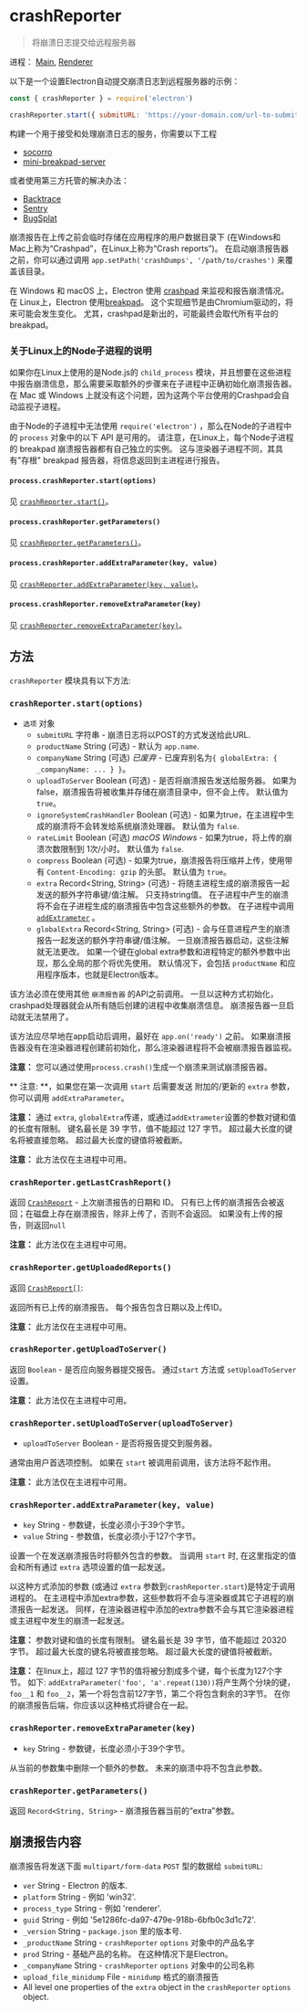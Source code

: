 # crashReporter

> 将崩溃日志提交给远程服务器

进程： [Main](../glossary.md#main-process), [Renderer](../glossary.md#renderer-process)

以下是一个设置Electron自动提交崩溃日志到远程服务器的示例：

```javascript
const { crashReporter } = require('electron')

crashReporter.start({ submitURL: 'https://your-domain.com/url-to-submit' })
```

构建一个用于接受和处理崩溃日志的服务，你需要以下工程

* [socorro](https://github.com/mozilla/socorro)
* [mini-breakpad-server](https://github.com/electron/mini-breakpad-server)

或者使用第三方托管的解决办法：

* [Backtrace](https://backtrace.io/electron/)
* [Sentry](https://docs.sentry.io/clients/electron)
* [BugSplat](https://www.bugsplat.com/docs/platforms/electron)

崩溃报告在上传之前会临时存储在应用程序的用户数据目录下 (在Windows和Mac上称为“Crashpad”，在Linux上称为“Crash reports”)。 在启动崩溃报告器之前，你可以通过调用 `app.setPath('crashDumps', '/path/to/crashes')` 来覆盖该目录。

在 Windows 和 macOS 上，Electron 使用 [crashpad](https://chromium.googlesource.com/crashpad/crashpad/+/master/README.md) 来监视和报告崩溃情况。 在 Linux上，Electron 使用[breakpad](https://chromium.googlesource.com/breakpad/breakpad/+/master/)。 这个实现细节是由Chromium驱动的，将来可能会发生变化。 尤其，crashpad是新出的，可能最终会取代所有平台的breakpad。

### 关于Linux上的Node子进程的说明

如果你在Linux上使用的是Node.js的 `child_process` 模块，并且想要在这些进程中报告崩溃信息，那么需要采取额外的步骤来在子进程中正确初始化崩溃报告器。 在 Mac 或 Windows 上就没有这个问题，因为这两个平台使用的Crashpad会自动监视子进程。

由于Node的子进程中无法使用 `require('electron')` ，那么在Node的子进程中的 `process` 对象中的以下 API 是可用的。 请注意，在Linux上，每个Node子进程的 breakpad 崩溃报告器都有自己独立的实例。 这与渲染器子进程不同，其具有"存根" breakpad 报告器，将信息返回到主进程进行报告。

#### `process.crashReporter.start(options)`

见 [`crashReporter.start()`](#crashreporterstartoptions)。

#### `process.crashReporter.getParameters()`

见 [`crashReporter.getParameters()`](#crashreportergetparameters)。

#### `process.crashReporter.addExtraParameter(key, value)`

见 [`crashReporter.addExtraParameter(key, value)`](#crashreporteraddextraparameterkey-value)。

#### `process.crashReporter.removeExtraParameter(key)`

见 [`crashReporter.removeExtraParameter(key)`](#crashreporterremoveextraparameterkey)。

## 方法

` crashReporter ` 模块具有以下方法:

### `crashReporter.start(options)`

* `选项` 对象
  * `submitURL` 字符串 - 崩溃日志将以POST的方式发送给此URL.
  * `productName` String (可选) - 默认为 `app.name`.
  * `companyName` String (可选) _已废弃_ - 已废弃别名为`{ globalExtra: { _companyName: ... } }`。
  * `uploadToServer` Boolean (可选) - 是否将崩溃报告发送给服务器。 如果为 false，崩溃报告将被收集并存储在崩溃目录中，但不会上传。 默认值为 `true`。
  * `ignoreSystemCrashHandler` Boolean (可选) - 如果为true，在主进程中生成的崩溃将不会转发给系统崩溃处理器。 默认值为 `false`.
  * `rateLimit` Boolean (可选) _macOS_ _Windows_ - 如果为true，将上传的崩溃次数限制到 1次/小时。 默认值为 `false`.
  * `compress` Boolean (可选) - 如果为true，崩溃报告将压缩并上传，使用带有 `Content-Encoding: gzip` 的头部。 默认值为 `true`。
  * `extra` Record<String, String> (可选) - 将随主进程生成的崩溃报告一起发送的额外字符串键/值注解。 只支持string值。 在子进程中产生的崩溃将不会在子进程生成的崩溃报告中包含这些额外的参数。 在子进程中调用 [`addExtrameter`](#crashreporteraddextraparameterkey-value) 。
  * `globalExtra` Record<String, String> (可选) - 会与任意进程产生的崩溃报告一起发送的额外字符串键/值注解。 一旦崩溃报告器启动，这些注解就无法更改。 如果一个键在global extra参数和进程特定的额外参数中出现，那么全局的那个将优先使用。 默认情况下，会包括 `productName` 和应用程序版本，也就是Electron版本。

该方法必须在使用其他 `崩溃报告器` 的API之前调用。 一旦以这种方式初始化，crashpad处理器就会从所有随后创建的进程中收集崩溃信息。 崩溃报告器一旦启动就无法禁用了。

该方法应尽早地在app启动后调用，最好在 `app.on('ready')` 之前。 如果崩溃报告器没有在渲染器进程创建前初始化，那么渲染器进程将不会被崩溃报告器监视。

**注意：** 您可以通过使用`process.crash()`生成一个崩溃来测试崩溃报告器。

** 注意: **，如果您在第一次调用 `start` 后需要发送 附加的/更新的 ` extra ` 参数，你可以调用 ` addExtraParameter `。

**注意：** 通过 `extra`, `globalExtra`传递，或通过`addExtrameter`设置的参数对键和值的长度有限制。 键名最长是 39 字节，值不能超过 127 字节。 超过最大长度的键名将被直接忽略。 超过最大长度的键值将被截断。

**注意：** 此方法仅在主进程中可用。

### `crashReporter.getLastCrashReport()`

返回 [`CrashReport`](structures/crash-report.md) - 上次崩溃报告的日期和 ID。 只有已上传的崩溃报告会被返回；在磁盘上存在崩溃报告，除非上传了，否则不会返回。 如果没有上传的报告，则返回`null`

**注意：** 此方法仅在主进程中可用。

### `crashReporter.getUploadedReports()`

返回 [`CrashReport[]`](structures/crash-report.md):

返回所有已上传的崩溃报告。 每个报告包含日期以及上传ID。

**注意：** 此方法仅在主进程中可用。

### `crashReporter.getUploadToServer()`

返回 `Boolean` - 是否应向服务器提交报告。 通过`start` 方法或 `setUploadToServer`设置。

**注意：** 此方法仅在主进程中可用。

### `crashReporter.setUploadToServer(uploadToServer)`

* `uploadToServer` Boolean - 是否将报告提交到服务器。

通常由用户首选项控制。 如果在 `start` 被调用前调用，该方法将不起作用。

**注意：** 此方法仅在主进程中可用。

### `crashReporter.addExtraParameter(key, value)`

* `key` String - 参数键，长度必须小于39个字节。
* `value` String - 参数值，长度必须小于127个字节。

设置一个在发送崩溃报告时将额外包含的参数。 当调用 `start` 时, 在这里指定的值会和所有通过 `extra` 选项设置的值一起发送。

以这种方式添加的参数 (或通过 `extra` 参数到`crashReporter.start`)是特定于调用进程的。 在主进程中添加extra参数，这些参数将不会与渲染器或其它子进程的崩溃报告一起发送。 同样，在渲染器进程中添加的extra参数不会与其它渲染器进程或主进程中发生的崩溃一起发送。

**注意：** 参数对键和值的长度有限制。 键名最长是 39 字节，值不能超过 20320 字节。 超过最大长度的键名将被直接忽略。 超过最大长度的键值将被截断。

**注意：** 在linux上，超过 127 字节的值将被分割成多个键，每个长度为127个字节。  如下: `addExtraParameter('foo', 'a'.repeat(130))`将产生两个分块的键， `foo__1` 和 `foo__2`，第一个将包含前127字节，第二个将包含剩余的3字节。  在你的崩溃报告后端，你应该以这种格式将键合在一起。

### `crashReporter.removeExtraParameter(key)`

* `key` String - 参数键，长度必须小于39个字节。

从当前的参数集中删除一个额外的参数。 未来的崩溃中将不包含此参数。

### `crashReporter.getParameters()`

返回 `Record<String, String>` - 崩溃报告器当前的“extra”参数。

## 崩溃报告内容

崩溃报告将发送下面 `multipart/form-data` `POST` 型的数据给 `submitURL`:

* `ver` String - Electron 的版本.
* `platform` String - 例如 'win32'.
* `process_type` String - 例如 'renderer'.
* `guid` String - 例如 '5e1286fc-da97-479e-918b-6bfb0c3d1c72'.
* `_version` String - `package.json` 里的版本号.
* `_productName` String - `crashReporter` `options` 对象中的产品名字
* `prod` String - 基础产品的名称。 在这种情况下是Electron。
* `_companyName` String - `crashReporter` `options` 对象中的公司名称
* `upload_file_minidump` File - `minidump` 格式的崩溃报告
* All level one properties of the `extra` object in the `crashReporter` `options` object.
